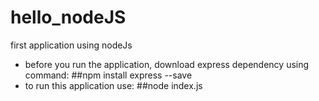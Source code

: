 # hello_nodeJS
first application using nodeJs

- before you run the application,
  download express dependency using command:
  ##npm install express --save
- to run this application use:  ##node index.js
